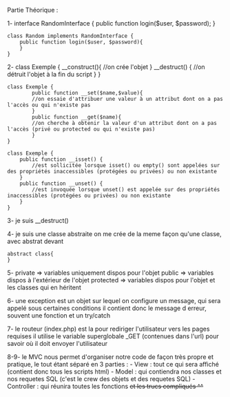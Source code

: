 Partie Théorique : 

1-	interface RandomInterface {
  		public function login($user, $password);
  	}
 
	class Random implements RandomInterface {
		public function login($user, $password){
  		}
	}

2- 	class Exemple {
  		__construct(){
			//on crée l'objet
  		}
  		__destruct() {
			//on détruit l'objet à la fin du script
  		}
	}

	class Exemple {
    		public function __set($name,$value){
			//on essaie d'attribuer une valeur à un attribut dont on a pas l'accès ou qui n'existe pas
    		}
    		public function __get($name){
			//on cherche à obtenir la valeur d'un attribut dont on a pas l'accès (privé ou protected ou qui n'existe pas)
    		}
  	}

	class Exemple {
  		public function __isset() {
			//est sollicitée lorsque isset() ou empty() sont appelées sur des propriétés inaccessibles (protégées ou privées) ou non existante
  		}
  		public function __unset() {
			//est invoquée lorsque unset() est appelée sur des propriétés inaccessibles (protégées ou privées) ou non existante
  		}
	}

3- je suis __destruct()

4- je suis une classe abstraite
   on me crée de la meme façon qu'une classe, avec abstrat devant 
	
	abstract class{
	}

5- private => variables uniquement dispos pour l'objet
   public => variables dispos à l'extérieur de l'objet
   protected => variables dispos pour l'objet et les classes qui en héritent

6- une exception est un objet sur lequel on configure un message, qui sera appelé sous certaines conditions
   il contient donc le message d erreur, souvent une fonction et un try/catch

7- le routeur (index.php) est la pour rediriger l'utilisateur vers les pages requises
   il utilise le variable superglobale _GET (contenues dans l'url) pour savoir où il doit envoyer l'utilisateur

8-9- le MVC nous permet d'organiser notre code de façon très propre et pratique, le tout étant séparé en 3 parties : 
	- View : tout ce qui sera affiché (contient donc tous les scripts html)
	- Model : qui contiendra nos classes et nos requetes SQL (c'est le crew des objets et des requetes SQL)
	- Controller : qui réunira toutes les fonctions ~~et les trucs compliqués ^^~~


